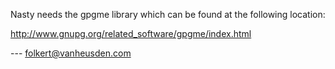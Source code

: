 Nasty needs the gpgme library which can be found at the following location:

http://www.gnupg.org/related_software/gpgme/index.html


--- folkert@vanheusden.com
